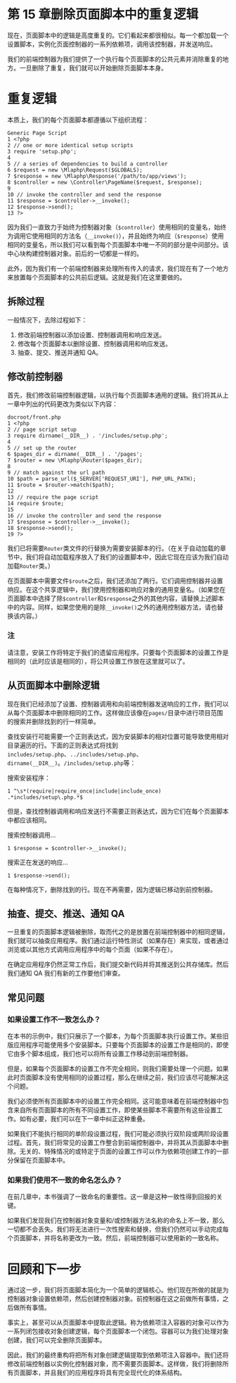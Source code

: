 # 第 15 章删除页面脚本中的重复逻辑

现在，页面脚本中的逻辑是高度重复的。它们看起来都很相似。每一个都加载一个设置脚本，实例化页面控制器的一系列依赖项，调用该控制器，并发送响应。

我们的前端控制器为我们提供了一个执行每个页面脚本的公共元素并消除重复的地方。一旦删除了重复，我们就可以开始删除页面脚本本身。

# 重复逻辑

本质上，我们的每个页面脚本都遵循以下组织流程：

```
Generic Page Script
1 <?php
2 // one or more identical setup scripts
3 require 'setup.php';
4
5 // a series of dependencies to build a controller
6 $request = new \Mlaphp\Request($GLOBALS);
7 $response = new \Mlaphp\Response('/path/to/app/views');
8 $controller = new \Controller\PageName($request, $response);
9
10 // invoke the controller and send the response
11 $response = $controller->__invoke();
12 $response->send();
13 ?>
```

因为我们一直致力于始终为控制器对象（`$controller`）使用相同的变量名，始终为调用它使用相同的方法名（`__invoke()`），并且始终为响应（`$response`）使用相同的变量名，所以我们可以看到每个页面脚本中唯一不同的部分是中间部分。该中心块构建控制器对象。前后的一切都是一样的。

此外，因为我们有一个前端控制器来处理所有传入的请求，我们现在有了一个地方来放置每个页面脚本的公共前后逻辑。这就是我们在这里要做的。

## 拆除过程

一般情况下，去除过程如下：

1.  修改前端控制器以添加设置、控制器调用和响应发送。
2.  修改每个页面脚本以删除设置、控制器调用和响应发送。
3.  抽查、提交、推送并通知 QA。

## 修改前控制器

首先，我们修改前端控制器逻辑，以执行每个页面脚本通用的逻辑。我们将其从上一章中列出的代码更改为类似以下内容：

```
docroot/front.php
1 <?php
2 // page script setup
3 require dirname(__DIR__) . '/includes/setup.php';
4
5 // set up the router
6 $pages_dir = dirname(__DIR__) . '/pages';
7 $router = new \Mlaphp\Router($pages_dir);
8
9 // match against the url path
10 $path = parse_url($_SERVER['REQUEST_URI'], PHP_URL_PATH);
11 $route = $router->match($path);
12
13 // require the page script
14 require $route;
15
16 // invoke the controller and send the response
17 $response = $controller->__invoke();
18 $response->send();
19 ?>
```

我们已将需要`Router`类文件的行替换为需要安装脚本的行。（在关于自动加载的章节中，我们将自动加载程序放入了我们的设置脚本中，因此它现在应该为我们自动加载`Router`类。）

在页面脚本中需要文件`$route`之后，我们还添加了两行。它们调用控制器并设置响应。在这个共享逻辑中，我们使用控制器和响应对象的通用变量名。（如果您在页面脚本中选择了除`$controller`和`$response`之外的其他内容，请替换上述脚本中的内容。同样，如果您使用的是除`__invoke()`之外的通用控制器方法，请也替换该内容。）

### 注

请注意，安装工作将特定于我们的遗留应用程序。只要每个页面脚本的设置工作是相同的（此时应该是相同的），将公共设置工作放在这里就可以了。

## 从页面脚本中删除逻辑

现在我们已经添加了设置、控制器调用和向前端控制器发送响应的工作，我们可以从每个页面脚本中删除相同的工作。这样做应该像在`pages/`目录中进行项目范围的搜索并删除找到的行一样简单。

查找安装行可能需要一个正则表达式，因为安装脚本的相对位置可能导致使用相对目录遍历的行。下面的正则表达式将找到`includes/setup.php`、`../includes/setup.php`、`dirname(__DIR__)`。`/includes/setup.php`等：

搜索安装程序：

```
1 ^\s*(require|require_once|include|include_once) .*includes/setup\.php.*$

```

但是，查找控制器调用和响应发送行不需要正则表达式，因为它们在每个页面脚本中都应该相同。

搜索控制器调用…

```
1 $response = $controller->__invoke();

```

搜索正在发送的响应…

```
1 $response->send();

```

在每种情况下，删除找到的行。现在不再需要，因为逻辑已移动到前控制器。

## 抽查、提交、推送、通知 QA

一旦重复的页面脚本逻辑被删除，取而代之的是放置在前端控制器中的相同逻辑，我们就可以抽查应用程序。我们通过运行特性测试（如果存在）来实现，或者通过浏览或以其他方式调用应用程序中的每个页面（如果不存在）。

在确定应用程序仍然正常工作后，我们提交新代码并将其推送到公共存储库。然后我们通知 QA 我们有新的工作要他们审查。

## 常见问题

### 如果设置工作不一致怎么办？

在本书的示例中，我们只展示了一个脚本，为每个页面脚本执行设置工作。某些旧版应用程序可能使用多个安装脚本。只要每个页面脚本的设置工作是相同的，即使它由多个脚本组成，我们也可以将所有设置工作移动到前端控制器。

但是，如果每个页面脚本的设置工作不完全相同，则我们需要处理一个问题。如果此时页面脚本没有使用相同的设置过程，那么在继续之前，我们应该尽可能解决这个问题。

我们必须使所有页面脚本中的设置工作完全相同。这可能意味着在前端控制器中包含来自所有页面脚本的所有不同设置工作，即使某些脚本不需要所有这些设置工作。如有必要，我们可以在下一章中纠正这种重叠。

如果我们不能执行相同的单阶段设置过程，我们可能必须执行双阶段或两阶段设置过程。首先，我们将常见的设置工作整合到前端控制器中，并将其从页面脚本中删除。无关的、特殊情况的或特定于页面的设置工作可以作为依赖项创建工作的一部分保留在页面脚本中。

### 如果我们使用不一致的命名怎么办？

在前几章中，本书强调了一致命名的重要性。这一章是这种一致性得到回报的关键。

如果我们发现我们在控制器对象变量和/或控制器方法名称的命名上不一致，那么一切都不会丢失。我们将无法进行一次性搜索和替换，但我们仍然可以手动完成每个页面脚本，并将名称更改为一致。然后，前端控制器可以使用新的一致名称。

# 回顾和下一步

通过这一步，我们将页面脚本简化为一个简单的逻辑核心。他们现在所做的就是为控制器对象设置依赖项，然后创建控制器对象。前控制器在这之前做所有事情，之后做所有事情。

事实上，甚至可以从页面脚本中提取此逻辑。称为依赖项注入容器的对象可以作为一系列闭包接收对象创建逻辑，每个页面脚本一个闭包。容器可以为我们处理对象创建，我们可以完全删除页面脚本。

因此，我们的最终重构将把所有对象创建逻辑提取到依赖项注入容器中。我们还将修改前端控制器以实例化控制器对象，而不需要页面脚本。这样做，我们将删除所有页面脚本，并且我们的应用程序将具有完全现代化的体系结构。